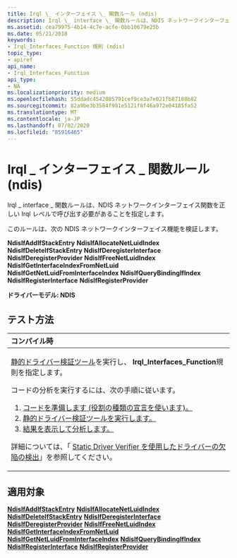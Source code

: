 ```yaml
---
title: Irql \_ インターフェイス \_ 関数ルール (ndis)
description: Irql \_ interface \_ 関数ルールは、NDIS ネットワークインターフェイス関数を正しい Irql レベルで呼び出す必要があることを指定します。
ms.assetid: cea79975-4b14-4c7e-acfe-0bb10679e25b
ms.date: 05/21/2018
keywords:
- Irql_Interfaces_Function 規則 (ndis)
topic_type:
- apiref
api_name:
- Irql_Interfaces_Function
api_type:
- NA
ms.localizationpriority: medium
ms.openlocfilehash: 55ddadc4542085791cef9ce3a7e021fb87188b82
ms.sourcegitcommit: 82a9be3b3584f991e5121f8f46a972e04185fa52
ms.translationtype: MT
ms.contentlocale: ja-JP
ms.lasthandoff: 07/02/2020
ms.locfileid: "85916465"
---
```

# <a name="irql_interfaces_function-rule-ndis"></a>Irql \_ インターフェイス \_ 関数ルール (ndis)


Irql \_ interface \_ 関数ルールは、NDIS ネットワークインターフェイス関数を正しい Irql レベルで呼び出す必要があることを指定します。

このルールは、次の NDIS ネットワークインターフェイス機能を検証します。

**NdisIfAddIfStackEntry** 
**NdisIfAllocateNetLuidIndex** 
**NdisIfDeleteIfStackEntry** 
**NdisIfDeregisterInterface** 
**NdisIfDeregisterProvider** 
**NdisIfFreeNetLuidIndex** 
**NdisIfGetInterfaceIndexFromNetLuid** 
**NdisIfGetNetLuidFromInterfaceIndex** 
**NdisIfQueryBindingIfIndex** 
**NdisIfRegisterInterface** 
**NdisIfRegisterProvider**

**ドライバーモデル: NDIS**

<a name="how-to-test"></a>テスト方法
-----------

<table>
<colgroup>
<col width="100%" />
</colgroup>
<thead>
<tr class="header">
<th align="left">コンパイル時</th>
</tr>
</thead>
<tbody>
<tr class="odd">
<td align="left"><p><a href="https://docs.microsoft.com/windows-hardware/drivers/devtest/static-driver-verifier" data-raw-source="[Static Driver Verifier](https://docs.microsoft.com/windows-hardware/drivers/devtest/static-driver-verifier)">静的ドライバー検証ツール</a>を実行し、 <strong>Irql_Interfaces_Function</strong>規則を指定します。</p>
コードの分析を実行するには、次の手順に従います。
<ol>
<li><a href="https://docs.microsoft.com/windows-hardware/drivers/devtest/using-static-driver-verifier-to-find-defects-in-drivers#preparing-your-source-code" data-raw-source="[Prepare your code (use role type declarations).](https://docs.microsoft.com/windows-hardware/drivers/devtest/using-static-driver-verifier-to-find-defects-in-drivers#preparing-your-source-code)">コードを準備します (役割の種類の宣言を使います)。</a></li>
<li><a href="https://docs.microsoft.com/windows-hardware/drivers/devtest/using-static-driver-verifier-to-find-defects-in-drivers#running-static-driver-verifier" data-raw-source="[Run Static Driver Verifier.](https://docs.microsoft.com/windows-hardware/drivers/devtest/using-static-driver-verifier-to-find-defects-in-drivers#running-static-driver-verifier)">静的ドライバー検証ツールを実行します。</a></li>
<li><a href="https://docs.microsoft.com/windows-hardware/drivers/devtest/using-static-driver-verifier-to-find-defects-in-drivers#viewing-and-analyzing-the-results" data-raw-source="[View and analyze the results.](https://docs.microsoft.com/windows-hardware/drivers/devtest/using-static-driver-verifier-to-find-defects-in-drivers#viewing-and-analyzing-the-results)">結果を表示して分析します。</a></li>
</ol>
<p>詳細については、「 <a href="https://docs.microsoft.com/windows-hardware/drivers/devtest/using-static-driver-verifier-to-find-defects-in-drivers" data-raw-source="[Using Static Driver Verifier to Find Defects in Drivers](https://docs.microsoft.com/windows-hardware/drivers/devtest/using-static-driver-verifier-to-find-defects-in-drivers)">Static Driver Verifier を使用したドライバーの欠陥の検出</a>」を参照してください。</p></td>
</tr>
</tbody>
</table>

<a name="applies-to"></a>適用対象
----------

[**NdisIfAddIfStackEntry**](https://docs.microsoft.com/windows-hardware/drivers/ddi/ndis/nf-ndis-ndisifaddifstackentry) 
[**NdisIfAllocateNetLuidIndex**](https://docs.microsoft.com/windows-hardware/drivers/ddi/ndis/nf-ndis-ndisifallocatenetluidindex) 
[**NdisIfDeleteIfStackEntry**](https://docs.microsoft.com/windows-hardware/drivers/ddi/ndis/nf-ndis-ndisifdeleteifstackentry) 
[**NdisIfDeregisterInterface**](https://docs.microsoft.com/windows-hardware/drivers/ddi/ndis/nf-ndis-ndisifderegisterinterface) 
[**NdisIfDeregisterProvider**](https://docs.microsoft.com/windows-hardware/drivers/ddi/ndis/nf-ndis-ndisifderegisterprovider) 
[**NdisIfFreeNetLuidIndex**](https://docs.microsoft.com/windows-hardware/drivers/ddi/ndis/nf-ndis-ndisiffreenetluidindex) 
[**NdisIfGetInterfaceIndexFromNetLuid**](https://docs.microsoft.com/windows-hardware/drivers/ddi/ndis/nf-ndis-ndisifgetinterfaceindexfromnetluid) 
[**NdisIfGetNetLuidFromInterfaceIndex**](https://docs.microsoft.com/windows-hardware/drivers/ddi/ndis/nf-ndis-ndisifgetnetluidfrominterfaceindex) 
[**NdisIfQueryBindingIfIndex**](https://docs.microsoft.com/windows-hardware/drivers/ddi/ndis/nf-ndis-ndisifquerybindingifindex) 
[**NdisIfRegisterInterface**](https://docs.microsoft.com/windows-hardware/drivers/ddi/ndis/nf-ndis-ndisifregisterinterface) 
[**NdisIfRegisterProvider**](https://docs.microsoft.com/windows-hardware/drivers/ddi/ndis/nf-ndis-ndisifregisterprovider)








